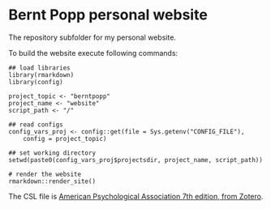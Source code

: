 # Bernt Popp personal website

The repository subfolder for my personal website.

To build the website execute following commands:

```
## load libraries
library(rmarkdown)
library(config)

project_topic <- "berntpopp"
project_name <- "website"
script_path <- "/"

## read configs
config_vars_proj <- config::get(file = Sys.getenv("CONFIG_FILE"),
    config = project_topic)

## set working directory
setwd(paste0(config_vars_proj$projectsdir, project_name, script_path))

# render the website
rmarkdown::render_site()
```

The CSL file is [American Psychological Association 7th edition, from Zotero](https://www.zotero.org/styles/apa).
